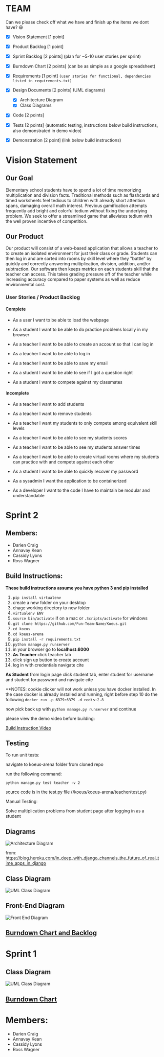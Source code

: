 # TEAM
Can we please check off what we have and finish up the items we dont have? :smiley:

- [x] Vision Statement [1 point]

- [X] Product Backlog [1 point]

- [X] Sprint Backlog [2 points] (plan for ~5-10 user stories per sprint)
- [X] Burndown Chart [2 points] (can be as simple as a google spreadsheet)
- [x] Requirements [1 point] `(user stories for functional, dependencies listed in requirements.txt)`
- [x] Design Documents [2 points] (UML diagrams)
  - [x] Architecture Diagram
  - [x] Class Diagrams
- [x] Code [2 points]
- [x] Tests [2 points] (automatic testing, instructions below build instructions, also demonstrated in demo video)
- [x] Demonstration [2 point] (link below build instructions)


# **Vision Statement**

## **Our Goal**

Elementary school students have to spend a lot of time memorizing multiplication and division facts.  Traditional methods such as flashcards and timed worksheets feel tedious to children with already short attention spans, damaging overall math interest.  Previous gamification attempts frequently add bright and colorful tedium without fixing the underlying problem.  We seek to offer a streamlined game that alleviates tedium with the well proven incentive of competition.


## **Our Product**

Our product will consist of a web-based application that allows a teacher to to create an isolated environment for just their class or grade.  Students can then log in and are sorted into rooms by skill level where they "battle" by quickly and correctly answering multiplication, division, addition, and/or subtraction.  Our software then keeps metrics on each students skill that the teacher can access.  This takes grading pressure off of the teacher while increasing accuracy compared to paper systems as well as reduce environmental cost.  

### **User Stories / Product Backlog**
#### **Complete**
* As a user I want to be able to load the webpage

* As a student I want to be able to do practice problems locally in my browser

* As a teacher I want to be able to create an account so that I can log in

* As a teacher I want to be able to log in
* As a teacher I want to be able to save my email
* As a student I want to be able to see if I got a question right
* As a student I want to compete against my classmates



#### **Incomplete**
* As a teacher I want to add students

* As a teacher I want to remove students

* As a teacher I want my students to only compete among equivalent skill levels

* As a teacher I want to be able to see my students scores

* As a teacher I want to be able to see my students answer times

* As a teacher I want to be able to create virtual rooms where my students can practice with and compete against each other

* As a student I want to be able to quickly recover my password

* As a sysadmin I want the application to be containerized

* As a developer I want to the code I have to maintain be modular and understandable

# Sprint 2


## Members:
* Darien Craig
* Annavay Kean
* Cassidy Lyons
* Ross Wagner

## Build Instructions:  
**These build instructions assume you have python 3 and pip installed**

1. `pip install virtualenv`
2. create a new folder on your desktop
3. chage working directory to new folder
4. `virtualenv ENV`
5. `source bin/activate` if on a mac or `.Scripts/activate` for windows
6. `git clone https://github.com/Fun-Team-Name/Koeus.git`
7. `cd koeus`
8. `cd koeus-arena`
9. `pip install -r requirements.txt`
10. `python manage.py runserver`
11. in your browser go to **localhost:8000**
12. **As Teacher** click teacher tab 
13. click sign up button to create account
14. log in with credentials navigate cite

**As Student** from login page click student tab, enter student for username and student for password and navigate cite

**NOTES: cookie clicker will not work unless you have docker installed. In the case docker is already installed and running,
right before step 10 do the following
`docker run -p 6379:6379 -d redis:2.8 `

now pick back up with `python manage.py runserver` and continue


 


please view the demo video before building:

[Build Instruction Video](https://youtu.be/NH2pk6iJvkI)

## Testing
To run unit tests:

navigate to koeus-arena folder from cloned repo

run the following command:

`python manage.py test teacher -v 2`

source code is in the test.py file (/koeus/koeus-arena/teacher/test.py)

Manual Testing:

Solve multiplication problems from student page after logging in as a student



## **Diagrams**
![Architecture  Diagram](https://raw.githubusercontent.com/Fun-Team-Name/Koeus/master/Documentation/djangoChannelWebSoc.png)

from: https://blog.heroku.com/in_deep_with_django_channels_the_future_of_real_time_apps_in_django

## **Class Diagram**
![UML Class Diagram](https://raw.githubusercontent.com/Fun-Team-Name/Koeus/master/Documentation/spr2UML.png)

## **Front-End Diagram**  
![Front End Diagram](https://raw.githubusercontent.com/Fun-Team-Name/Koeus/master/Documentation/FrontEndDiagram.png)

## [**Burndown Chart and Backlog**](https://docs.google.com/spreadsheets/d/1HtfZup9SnPOCrz9b8pf-G5Kyj8an78QmAuQqOf-cqz8/edit#gid=0)

##

# Sprint 1

## **Class Diagram**

![UML Class Diagram](https://raw.githubusercontent.com/Fun-Team-Name/Koeus/master/Documentation/spr2UML.png)

## [**Burndown Chart**](https://docs.google.com/spreadsheets/d/19vf88oTctJ-OZ2_OGCEM8ZfFbThggKwMdxrUroNmdWw/edit?usp=sharing)


# Members:
* Darien Craig
* Annavay Kean
* Cassidy Lyons
* Ross Wagner


